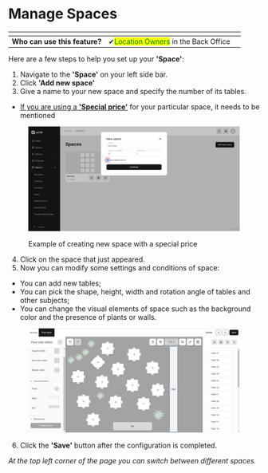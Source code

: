 # Manage Spaces

<table data-card-size="large" data-view="cards" data-full-width="false"><thead><tr><th></th><th></th><th></th></tr></thead><tbody><tr><td><strong>Who can use this feature?</strong></td><td><span data-gb-custom-inline data-tag="emoji" data-code="2714">✔</span><mark style="color:green;">Location Owners</mark> in the Back Office</td><td></td></tr></tbody></table>

Here are a few steps to help you set up your **'Space'**:

1. Navigate to the **'Space'** on your left side bar.
2. Click **'Add new space'**
3. Give a name to your new space and specify the number of its tables.

* [If you are using a **'Special price'**](special-price-in-a-specific-space-bo.md) for your particular space, it needs to be mentioned

<figure><img src="../../.gitbook/assets/space.jpg" alt=""><figcaption><p>Example of creating new space with a special price</p></figcaption></figure>

4. Click on the space that just appeared.
5. Now you can modify some settings and conditions of space:

* You can add new tables;
* You can pick the shape, height, width and rotation angle of tables and other subjects;
* You can change the visual elements of space such as the background color and the presence of plants or walls.

<figure><img src="../../.gitbook/assets/space2.jpg" alt=""><figcaption></figcaption></figure>

6. Click the **'Save'** button after the configuration is completed.

_At the top left corner of the page you can switch between different spaces._
